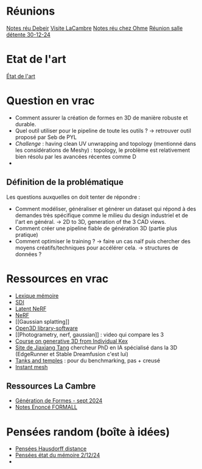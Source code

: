 # Réunions
[Notes réu Debeir](Notes%20réu%20Debeir.md)
[Visite LaCambre](Visite%20LaCambre.md)
[Notes réu chez Ohme](Notes%20réu%20chez%20Ohme.md)
[Réunion salle détente 30-12-24](Réunion%20salle%20détente%2030-12-24.md)

# Etat de l'art
[État de l'art](État%20de%20l'art)

# Question en vrac
- Comment assurer la création de formes en 3D de manière robuste et durable. 
- Quel outil utiliser pour le pipeline de toute les outils ? $\to$ retrouver outil proposé par Seb de PYL
- _Challenge_ : having clean UV unwrapping and topology (mentionné dans les considérations de Meshy) : topology, le problème est relativement bien résolu par les avancées récentes comme D
- 

## Définition de la problématique
Les questions auxquelles on doit tenter de répondre :
- Comment modéliser, généraliser et générer un dataset qui répond à des demandes très spécifique comme le milieu du design industriel et de l'art en général. $\to$ 2D to 3D, generation of the 3 CAD views.  
- Comment créer une pipeline fiable de génération 3D (partie plus pratique)
- Comment optimiser le training ? $\to$ faire un cas naïf puis chercher des moyens créatifs/techniques pour accélérer cela. $\to$ structures de données ? 

# Ressources en vrac
- [Lexique mémoire](Lexique%20mémoire)
- [SDI](SDI.md)
- [Latent NeRF](Latent%20NeRF.md)
- [NeRF](NeRF.md) 
- [[Gaussian splatting]]
- [Open3D library-software](Open3D)
- [[Photogrametry, nerf, gaussian]] : video qui compare les 3
- [Course on generative 3D from Individual Kex](Video%20Individual%20Kex.md) 
- [Site de Jiaxiang Tang](https://me.kiui.moe/) chercheur PhD en IA spécialisé dans la 3D (EdgeRunner et Stable Dreamfusion c'est lui) 
- [Tanks and temples](https://www.tanksandtemples.org/details/8610/) : pour du benchmarking, pas + creusé
- [Instant mesh](https://arxiv.org/pdf/2404.07191) 

## Ressources La Cambre
- [Génération de Formes - sept 2024](La%20Cambre%20Design%20Industriel%20-%20Projet%20A%20I%20–%20Génération%20de%20Formes%20-%20sept%202024.pdf)
- [Notes Enoncé FORMALL](Notes%20Enoncé%20FORMALL.md)

# Pensées random (boîte à idées)
- [Pensées Hausdorff distance](Pensées%20Hausdorff%20distance.md)
- [Pensées état du mémoire 2/12/24](Pensées%20état%20du%20mémoire.md)
- 